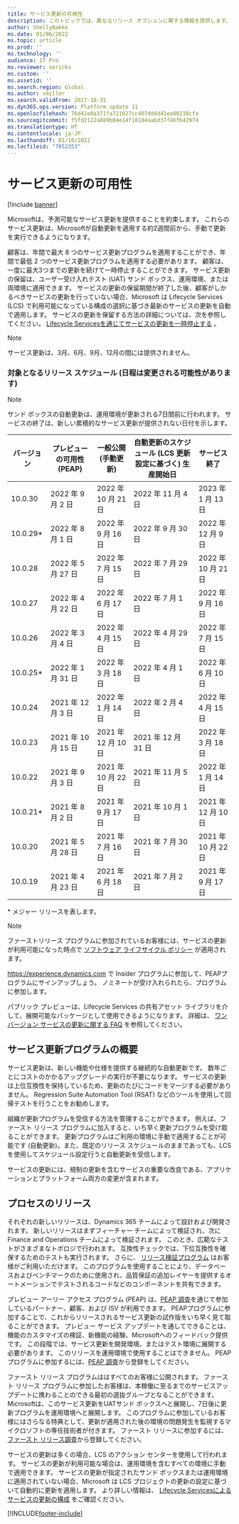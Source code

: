 ```yaml
---
title: サービス更新の可用性
description: このトピックでは、異なるリリース オプションに関する情報を提供します。
author: ShellyBakke
ms.date: 01/06/2022
ms.topic: article
ms.prod: ''
ms.technology: ''
audience: IT Pro
ms.reviewer: sericks
ms.custom: ''
ms.assetid: ''
ms.search.region: Global
ms.author: smiller
ms.search.validFrom: 2017-10-31
ms.dyn365.ops.version: Platform update 11
ms.openlocfilehash: 76d41e0a371fa721027cc407dd4d41ea00238cfa
ms.sourcegitcommit: f5fd2122a889b04e14f18184aabd37f4bfb42974
ms.translationtype: HT
ms.contentlocale: ja-JP
ms.lasthandoff: 01/10/2022
ms.locfileid: "7952353"
---
```

# <a name="service-update-availability"></a>サービス更新の可用性

[!include [banner](../includes/banner.md)]

Microsoftは、予測可能なサービス更新を提供することを約束します。 これらのサービス更新は、Microsoftが自動更新を適用する約2週間前から、手動で更新を実行できるようになります。 

顧客は、年間で最大 8 つのサービス更新プログラムを適用することができ、年間で最低 2 つのサービス更新プログラムを適用する必要があります。 顧客は、一度に最大3つまでの更新を続けて一時停止することができます。 サービス更新の保留は、ユーザー受け入れテスト (UAT) サンド ボックス、運用環境、または両環境に適用できます。 サービスの更新の保留期間が終了した後、顧客がしかるべきサービスの更新を行っていない場合、Microsoft は Lifecycle Services (LCS) で利用可能になっている構成の選択に基づき最新のサービスの更新を自動で適用します。 サービスの更新を保留する方法の詳細については、次を参照してください。 [Lifecycle Servicesを通じてサービスの更新を一時停止する](../../dev-itpro/lifecycle-services/pause-service-updates.md) 。

> [!NOTE] 
> サービス更新は、3月、6月、9月、12月の間には提供されません。 

### <a name="targeted-release-schedule-dates-subject-to-change"></a>対象となるリリース スケジュール (日程は変更される可能性があります)

> [!NOTE] 
> サンド ボックスの自動更新は、運用環境が更新される7日間前に行われます。  サービスの終了は、新しい累積的なサービス更新が提供されない日付を示します。

|     バージョン     | プレビューの可用性 (PEAP) | 一般公開 (手動更新) | 自動更新のスケジュール (LCS 更新設定に基づく) 生産開始日 |   サービス終了   |
|-----------------|-----------------------------|-----------------------------------|----------------------------------------------------------------------|--------------------|
|     10.0.30     |      2022 年 9 月 2 日      |        2022 年 10 月 21 日           |                          2022 年 11 月 4 日                            | 2023 年 1 月 13 日   |
|     10.0.29\*    |      2022 年 8 月 1 日         |        2022 年 9 月 16 日         |                          2022 年 9 月 30 日                          | 2022 年 12 月 9 日   |
|     10.0.28     |      2022 年 5 月 27 日           |        2022 年 7 月 15 日              |                          2022 年 7 月 29 日                               | 2022 年 10 月 21 日   |
|     10.0.27     |      2022 年 4 月 22 日         |        2022 年 6 月 17 日              |                          2022 年 7 月 1 日                                | 2022 年 9 月 16 日 |
|     10.0.26     |      2022 年 3 月 4 日          |        2022 年 4 月 15 日             |                          2022 年 4 月 29 日                              | 2022 年 7 月 15 日      |
|     10.0.25\*     |      2022 年 1 月 31 日       |        2022 年 3 月 18 日             |                          2022 年 4 月 1 日                               | 2022 年 6 月 10 日      |
|     10.0.24     |      2021 年 12 月 3 日       |        2022 年 1 月 14 日           |                          2022 年 2 月 4 日                            | 2022 年 4 月 15 日     |
|     10.0.23     |      2021 年 10 月 15 日       |        2021 年 12 月 10 日          |                          2021 年 12 月 31 日                           | 2022 年 3 月 18 日     |
|     10.0.22     |      2021 年 9 月 3 日      |        2021 年 10 月 22 日           |                          2021 年 11 月 5 日                            | 2022 年 1 月 14 日   |
|     10.0.21\*     |      2021 年 8 月 2 日         |        2021 年 9 月 17 日         |                          2021 年 10 月 1 日                             | 2021 年 12 月 10 日  |
|     10.0.20     |      2021 年 5 月 28 日           |        2021 年 7 月 16 日              |                          2021 年 7 月 30 日                               | 2021 年 10 月 22 日   |
|     10.0.19     |      2021 年 4 月 23 日         |        2021 年 6 月 18 日              |                          2021 年 7 月 2 日                                | 2021 年 9 月 17 日 | 

\* メジャー リリースを表します。
 
> [!NOTE]
> ファーストリリース プログラムに参加されているお客様には、サービスの更新が利用可能になった時点で [ソフトウェア ライフサイクル ポリシー](../../dev-itpro/migration-upgrade/versions-update-policy.md) が適用されます。

https://experience.dynamics.com で Insider プログラムに参加して、PEAPプログラムにサインアップしょう。 ノミネートが受け入れられたら、プログラムに参加します。

パブリック プレビューは、Lifecycle Services の共有アセット ライブラリを介して、展開可能なパッケージとして使用できるようになります。 詳細は、 [ワン バージョン サービスの更新に関する FAQ](one-version.md) を参照してください。 

## <a name="service-update-overview"></a>サービス更新プログラムの概要
サービス更新は、新しい機能や仕様を提供する継続的な自動更新です。 数年ごとにコストのかかるアップグレードの実行が不要になります。 サービスの更新は上位互換性を保持しているため、更新のたびにコードをマージする必要がありません。  Regression Suite Automation Tool (RSAT) などのツールを使用して回帰テストを行うことをお勧めします。

組織が更新プログラムを受信する方法を管理することができます。 例えば、ファースト リリース プログラムに加入すると、いち早く更新プログラムを受け取ることができます。 更新プログラムはご利用の環境に手動で適用することが可能です (自動更新)。また、既定のリリース スケジュールのままであっても、LCS を使用してスケジュール設定行うと自動更新を受信します。

サービスの更新には、規制の更新を含むサービスの重要な改良である、アプリケーションとプラットフォーム両方の変更が含まれます。 

## <a name="release-processes"></a>プロセスのリリース

それぞれの新しいリリースは、Dynamics 365 チームによって設計および開発されます。 新しいリリースはまずフィーチャー チームによって検証され、次に Finance and Operations チームによって検証されます。 このとき、広範なテストがさまざまなトポロジで行われます。 互換性チェックでは、下位互換性を確保するためのテストも実行されます。 さらに、 [リリース検証プログラム](https://forms.office.com/Pages/ResponsePage.aspx?id=v4j5cvGGr0GRqy180BHbR56j8lZs0FdAvwT75_WNFyxUQVdKVkVORjVDNloxTEkwS1JUSUxWN1pSWi4u) はお客様がご利用いただけます。 このプログラムを使用することにより、データベースおよびベンチマークのために使用され、品質保証の追加レイヤーを提供するオートメーションでテストされるコードなどのコンポーネントを共有できます。

プレビュー アーリー アクセス プログラム (PEAP) は、[PEAP 調査](https://aka.ms/PEAP)を通じて参加しているパートナー、顧客、および ISV が利用できます。  PEAPプログラムに参加することで、これからリリースされるサービス更新の試作版をいち早く見て取ることができます。  プレビュー サービス アップデートを通してできることは、機能のカスタマイズの検証、新機能の経験、Microsoftへのフィードバック提供です。  この段階では、サービス更新を開発環境、またはテスト環境に展開する必要があります。  このリリースを運用環境で使用することはできません。 PEAP プログラムに参加するには、[PEAP 調査](https://aka.ms/PEAP)から登録をしてください。 

ファースト リリース プログラムははすべてのお客様に公開されます。 ファースト リリース プログラムに参加したお客様は、本稼働に至るまでのサービスアップデートに携わることのできる最初の選抜グループとなることができます。  Microsoftは、このサービス更新をUATサンド ボックスへと展開し、7日後に更新プログラムを運用環境へと展開します。 このプログラムに参加しているお客様にはさらなる特典として、更新が適用された後の環境の問題発生を監視するマイクロソフトの専任技術者が付きます。 ファースト リリースに参加するには、[ファースト リリース調査](https://aka.ms/FirstReleaseFnO)から登録してください。  

サービスの更新は多くの場合、LCS のアクション センターを使用して行われます。  サービスの更新が利用可能な場合は、運用環境を含むすべての環境に手動で適用できます。  サービスの更新が指定されたサンド ボックスまたは運用環境に適用されていない場合、Microsoft は LCS プロジェクトの更新の設定に基づいて自動的に更新を適用します。 より詳しい情報は、 [Lifecycle Servicesによるサービスの更新の構成](../../dev-itpro/lifecycle-services/configure-service-updates.md) をご確認ください。


[!INCLUDE[footer-include](../../../includes/footer-banner.md)]
